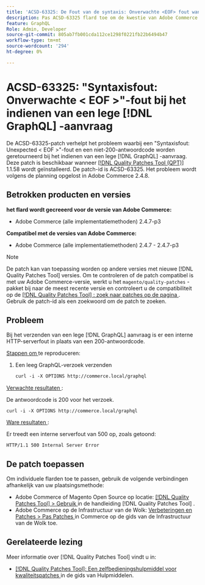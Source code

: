 ```yaml
---
title: 'ACSD-63325: De Fout van de syntaxis: Onverwachte <EOF> fout wanneer het voorleggen van leeg  [!DNL GraphQL]  verzoek'
description: Pas ACSD-63325 flard toe om de kwestie van Adobe Commerce te bevestigen waar een syntaxisfout voorkomt wanneer het voorleggen van een leeg  [!DNL GraphQL]  verzoek.
feature: GraphQL
Role: Admin, Developer
source-git-commit: 805ab7fb001cda112ce1298f0221fb22b6494b47
workflow-type: tm+mt
source-wordcount: '294'
ht-degree: 0%

---
```



# ACSD-63325: &quot;Syntaxisfout: Onverwachte &lt; EOF >&quot;-fout bij het indienen van een lege [!DNL GraphQL] -aanvraag

De ACSD-63325-patch verhelpt het probleem waarbij een &quot;Syntaxisfout: Unexpected &lt; EOF >&quot;-fout en een niet-200-antwoordcode worden geretourneerd bij het indienen van een lege [!DNL GraphQL] -aanvraag. Deze patch is beschikbaar wanneer [[!DNL Quality Patches Tool (QPT)]](/help/tools/quality-patches-tool/quality-patches-tool-to-self-serve-quality-patches.md) 1.1.58 wordt geïnstalleerd. De patch-id is ACSD-63325. Het probleem wordt volgens de planning opgelost in Adobe Commerce 2.4.8.

## Betrokken producten en versies

**het flard wordt gecreeerd voor de versie van Adobe Commerce:**

* Adobe Commerce (alle implementatiemethoden) 2.4.7-p3

**Compatibel met de versies van Adobe Commerce:**

* Adobe Commerce (alle implementatiemethoden) 2.4.7 - 2.4.7-p3

>[!NOTE]
>
>De patch kan van toepassing worden op andere versies met nieuwe [!DNL Quality Patches Tool] versies. Om te controleren of de patch compatibel is met uw Adobe Commerce-versie, werkt u het `magento/quality-patches` -pakket bij naar de meest recente versie en controleert u de compatibiliteit op de [[!DNL Quality Patches Tool] : zoek naar patches op de pagina ](https://experienceleague.adobe.com/tools/commerce-quality-patches/index.html?lang=nl-NL) . Gebruik de patch-id als een zoekwoord om de patch te zoeken.

## Probleem

Bij het verzenden van een lege [!DNL GraphQL] aanvraag is er een interne HTTP-serverfout in plaats van een 200-antwoordcode.

<u> Stappen om </u> te reproduceren:

1. Een leeg GraphQL-verzoek verzenden

   ```graphql
   curl -i -X OPTIONS http://commerce.local/graphql
   ```

<u> Verwachte resultaten </u>:

De antwoordcode is 200 voor het verzoek.

```
curl -i -X OPTIONS http://commerce.local/graphql
```

<u> Ware resultaten </u>:

Er treedt een interne serverfout van 500 op, zoals getoond:

```
HTTP/1.1 500 Internal Server Error
```

## De patch toepassen

Om individuele flarden toe te passen, gebruik de volgende verbindingen afhankelijk van uw plaatsingsmethode:

* Adobe Commerce of Magento Open Source op locatie: [[!DNL Quality Patches Tool]  > Gebruik ](/help/tools/quality-patches-tool/usage.md) in de handleiding [!DNL Quality Patches Tool] .
* Adobe Commerce op de Infrastructuur van de Wolk: [ Verbeteringen en Patches > Pas Patches ](https://experienceleague.adobe.com/nl/docs/commerce-cloud-service/user-guide/develop/upgrade/apply-patches) in Commerce op de gids van de Infrastructuur van de Wolk toe.

## Gerelateerde lezing

Meer informatie over [!DNL Quality Patches Tool] vindt u in:

* [[!DNL Quality Patches Tool]: Een zelfbedieningshulpmiddel voor kwaliteitspatches ](/help/tools/quality-patches-tool/quality-patches-tool-to-self-serve-quality-patches.md) in de gids van Hulpmiddelen.
